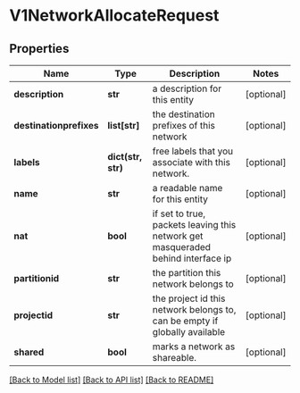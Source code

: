 # V1NetworkAllocateRequest

## Properties
Name | Type | Description | Notes
------------ | ------------- | ------------- | -------------
**description** | **str** | a description for this entity | [optional] 
**destinationprefixes** | **list[str]** | the destination prefixes of this network | [optional] 
**labels** | **dict(str, str)** | free labels that you associate with this network. | [optional] 
**name** | **str** | a readable name for this entity | [optional] 
**nat** | **bool** | if set to true, packets leaving this network get masqueraded behind interface ip | [optional] 
**partitionid** | **str** | the partition this network belongs to | [optional] 
**projectid** | **str** | the project id this network belongs to, can be empty if globally available | [optional] 
**shared** | **bool** | marks a network as shareable. | [optional] 

[[Back to Model list]](../README.md#documentation-for-models) [[Back to API list]](../README.md#documentation-for-api-endpoints) [[Back to README]](../README.md)


